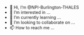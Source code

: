 - 👋 Hi, I’m @NPI-Burlington-THALES
- 👀 I’m interested in ...
- 🌱 I’m currently learning ...
- 💞️ I’m looking to collaborate on ...
- 📫 How to reach me ...

<!---
NPI-Burlington-THALES/NPI-Burlington-THALES is a ✨ special ✨ repository because its `README.md` (this file) appears on your GitHub profile.
You can click the Preview link to take a look at your changes.
--->

<!---
NPI-Burlington-THALES/NPI-Burlington-THALES is a repository to have the reports synced and track the versions and make ncessary pull requests to collaborate and code.
--->
